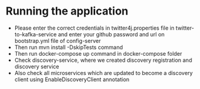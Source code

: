 # Running the application
- Please enter the correct credentials in twitter4j.properties file in twitter-to-kafka-service 
and enter your github password and url on bootstrap.yml file of config-server
- Then run mvn install -DskipTests command
- Then run docker-compose up command in docker-compose folder
- Check discovery-service, where we created discovery registration and discovery service
- Also check all microservices which are updated to become a discovery client using EnableDiscoveryClient annotation